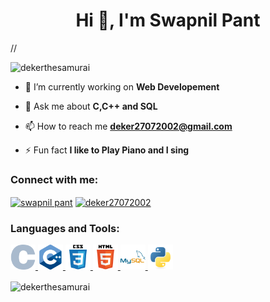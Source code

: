 <h1 align="center">Hi 👋, I'm Swapnil Pant</h1>
//<p align="left"> <img src="https://komarev.com/ghpvc/?username=dekerthesamurai&label=Profile%20views&color=0e75b6&style=flat" alt="dekerthesamurai" /> </p>

- 🔭 I’m currently working on **Web Developement**

- 💬 Ask me about **C,C++ and SQL**

- 📫 How to reach me **deker27072002@gmail.com**

- ⚡ Fun fact **I like to Play Piano and I sing**

<h3 align="left">Connect with me:</h3>
<p align="left">
<a href="https://www.youtube.com/c/swapnil pant" target="blank"><img align="center" src="https://cdn.jsdelivr.net/npm/simple-icons@3.0.1/icons/youtube.svg" alt="swapnil pant" height="30" width="40" /></a>
<a href="https://www.codechef.com/users/deker27072002" target="blank"><img align="center" src="https://cdn.jsdelivr.net/npm/simple-icons@3.1.0/icons/codechef.svg" alt="deker27072002" height="30" width="40" /></a>
</p>

<h3 align="left">Languages and Tools:</h3>
<p align="left"> <a href="https://www.cprogramming.com/" target="_blank"> <img src="https://raw.githubusercontent.com/devicons/devicon/master/icons/c/c-original.svg" alt="c" width="40" height="40"/> </a> <a href="https://www.w3schools.com/cpp/" target="_blank"> <img src="https://raw.githubusercontent.com/devicons/devicon/master/icons/cplusplus/cplusplus-original.svg" alt="cplusplus" width="40" height="40"/> </a> <a href="https://www.w3schools.com/css/" target="_blank"> <img src="https://raw.githubusercontent.com/devicons/devicon/master/icons/css3/css3-original-wordmark.svg" alt="css3" width="40" height="40"/> </a> <a href="https://www.w3.org/html/" target="_blank"> <img src="https://raw.githubusercontent.com/devicons/devicon/master/icons/html5/html5-original-wordmark.svg" alt="html5" width="40" height="40"/> </a> <a href="https://www.mysql.com/" target="_blank"> <img src="https://raw.githubusercontent.com/devicons/devicon/master/icons/mysql/mysql-original-wordmark.svg" alt="mysql" width="40" height="40"/> </a> <a href="https://www.python.org" target="_blank"> <img src="https://raw.githubusercontent.com/devicons/devicon/master/icons/python/python-original.svg" alt="python" width="40" height="40"/> </a> </p>

<p><img align="center" src="https://github-readme-stats.vercel.app/api/top-langs?username=dekerthesamurai&show_icons=true&locale=en&layout=compact" alt="dekerthesamurai" /></p>

